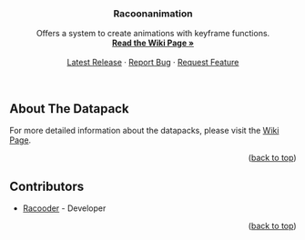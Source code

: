 <a name="readme-top"></a>

<h3 align="center">Racoonanimation</h3>

<p align="center">
    Offers a system to create animations with keyframe functions.
    <br/>
    <a href="https://github.com/Racoonia-Datapacks/datapacks/wiki/Racoonanimation"><strong>Read the Wiki Page »</strong></a>
    <br/>
    <br/>
    <a href="https://github.com/Racoonia-Datapacks/datapacks/releases/tag/racoonanimation-v1.1">Latest Release</a>
    ·
    <a href="https://github.com/Racoonia-Datapacks/datapacks/issues/new?assignees=&labels=bug,racoonanimation&projects=&template=bug_report.yaml&title=%5BBug%5D%3A+">Report Bug</a>
    ·
    <a href="https://github.com/Racoonia-Datapacks/datapacks/issues/new?assignees=&labels=enhancement,racoonanimation&projects=&template=feature_request.yaml&title=%5BFeature%5D%3A+">Request Feature</a>
</p>
</div>

<br/>

<!-- ABOUT THE DATAPACK -->
## About The Datapack

For more detailed information about the datapacks, please visit the [Wiki Page](https://github.com/Racoonia-Datapacks/datapacks/wiki/Racoonanimation).

<p align="right">(<a href="#readme-top">back to top</a>)</p>

<!-- CONTRIBUTORS -->
## Contributors

* [Racooder](https://github.com/Racooder) - Developer

<p align="right">(<a href="#readme-top">back to top</a>)</p>
